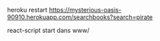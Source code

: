 heroku restart
https://mysterious-oasis-90910.herokuapp.com/searchbooks?search=pirate

react-script start dans www/

